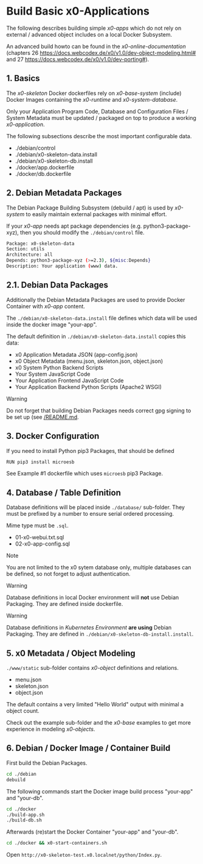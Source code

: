 # Build Basic x0-Applications

The following describes building simple *x0-apps* which do not rely on external
/ advanced object includes on a local Docker Subsystem.

An advanced build howto can be found in the *x0-online-documentation*
 (chapters 26 https://docs.webcodex.de/x0/v1.0/dev-object-modeling.html# and 27 https://docs.webcodex.de/x0/v1.0/dev-porting#).

## 1. Basics

The *x0-skeleton* Docker dockerfiles rely on *x0-base-system* (include) Docker
Images containing the *x0-runtime* and *x0-system-database*.

Only your Application Program Code, Database and Configuration Files / System
Metadata must be updated / packaged on top to produce a working *x0-application*.

The following subsections describe the most important configurable data.

- ./debian/control
- ./debian/x0-skeleton-data.install
- ./debian/x0-skeleton-db.install
- ./docker/app.dockerfile
- ./docker/db.dockerfile

## 2. Debian Metadata Packages

The Debian Package Building Subsystem (debuild / apt) is used by *x0-system* to
easily maintain external packages with minimal effort.

If your *x0-app* needs apt package dependencies (e.g. python3-package-xyz), then
you should modify the `./debian/control` file.

```bash
Package: x0-skeleton-data
Section: utils
Architecture: all
Depends: python3-package-xyz (>=2.3), ${misc:Depends}
Description: Your application (www) data.
```

## 2.1. Debian Data Packages

Additionally the Debian Metadata Packages are used to provide Docker Container
with *x0-app* content.

The `./debian/x0-skeleton-data.install` file defines which data will be used
inside the docker image "your-app".

The default definition in `./debian/x0-skeleton-data.install` copies this data:

- x0 Application Metadata JSON (app-config.json)
- x0 Object Metadata (menu.json, skeleton.json, object.json)
- x0 System Python Backend Scripts
- Your System JavaScript Code
- Your Application Frontend JavaScript Code
- Your Application Backend Python Scripts (Apache2 WSGI)

>[!WARNING]
> Do not forget that building Debian Packages needs correct gpg signing to be
> set up (see [/README.md](/README.md).

## 3. Docker Configuration

If you need to install Python pip3 Packages, that should be defined

```bash
RUN pip3 install microesb
```

See Example #1 dockerfile which uses `microesb` pip3 Package.

## 4. Database / Table Definition

Database definitions will be placed inside `./database/` sub-folder.
They must be prefixed by a number to ensure serial ordered processing.

Mime type must be `.sql`.

- 01-x0-webui.txt.sql
- 02-x0-app-config.sql

>[!NOTE]
> You are not limited to the x0 sytem database only, multiple databases
> can be defined, so not forget to adjust authentication.

>[!WARNING]
> Database definitions in local Docker environment will **not** use
> Debian Packaging. They are defined inside dockerfile.

>[!WARNING]
> Database definitions in *Kubernetes Environment* **are using**
Debian Packaging. They are defined in `./debian/x0-skeleton-db-install.install`.

## 5. x0 Metadata / Object Modeling

`./www/static` sub-folder contains *x0-object* definitions and relations.

- menu.json
- skeleton.json
- object.json

The default contains a very limited "Hello World" output with minimal a
object count.

Check out the example sub-folder and the *x0-base* examples to get more
experience in modeling *x0-objects*.

## 6. Debian / Docker Image / Container Build

First build the Debian Packages.

```bash
cd ./debian
debuild
```

The following commands start the Docker image build process "your-app" and "your-db".

```bash
cd ./docker
./build-app.sh
./build-db.sh
```

Afterwards (re)start the Docker Container "your-app" and "your-db".

```bash
cd ./docker && x0-start-containers.sh
```

Open `http://x0-skeleton-test.x0.localnet/python/Index.py`.
